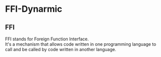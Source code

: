 # FFI-Dynarmic
## FFI
FFI stands for Foreign Function Interface. <br />
It's a mechanism that allows code written in one programming
language to call and be called by code written in another language.
